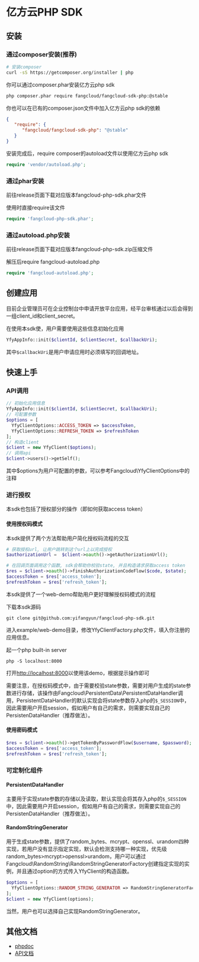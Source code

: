 # 亿方云PHP SDK

## 安装

### 通过composer安装(推荐)

```bash
# 安装composer
curl -sS https://getcomposer.org/installer | php
```

你可以通过composer.phar安装亿方云php sdk

```bash
php composer.phar require fangcloud/fangcloud-sdk-php:@stable
```

你也可以在已有的composer.json文件中加入亿方云php sdk的依赖

```json
{
   "require": {
      "fangcloud/fangcloud-sdk-php": "@stable"
   }
}
```

安装完成后，require composer的autoload文件以使用亿方云php sdk

```php
require 'vendor/autoload.php';
```

### 通过phar安装

前往release页面下载对应版本fangcloud-php-sdk.phar文件

使用时直接require该文件

```php
require 'fangcloud-php-sdk.phar';
```

### 通过autoload.php安装

前往release页面下载对应版本fangcloud-php-sdk.zip压缩文件

解压后require fangcloud-autoload.php

```php
require 'fangcloud-autoload.php';
```



## 创建应用

目前企业管理员可在企业控制台中申请开放平台应用，经平台审核通过以后会得到一组client_id和client_secret。

在使用本sdk使，用户需要使用这些信息初始化应用

```php
YfyAppInfo::init($clientId, $clientSecret, $callbackUri);
```

其中`$callbackUri`是用户申请应用时必须填写的回调地址。

## 快速上手

### API调用

```php
// 初始化应用信息
YfyAppInfo::init($clientId, $clientSecret, $callbackUri);
// 可配置参数
$options = [
  YfyClientOptions::ACCESS_TOKEN => $accessToken,
  YfyClientOptions::REFRESH_TOKEN => $refreshToken
];
// 构造client
$client = new YfyClient($options);
// 调用api
$client->users()->getSelf();
```

其中$options为用户可配置的参数，可以参考Fangcloud\YfyClientOptions中的注释

### 进行授权

本sdk也包括了授权部分的操作（即如何获取access token）

#### 使用授权码模式

本sdk提供了两个方法帮助用户简化授权码流程的交互

```php
# 获取授权url, 让用户跳转到这个url上以完成授权
$authorizationUrl =  $client->oauth()->getAuthorizationUrl();
```

```php
# 在回调页面调用这个函数, sdk会帮助你校验state, 并且构造请求获取access token
$res = $client->oauth()->finishAuthorizationCodeFlow($code, $state);
$accessToken = $res['access_token'];
$refreshToken = $res['refresh_token'];
```

本sdk提供了一个web-demo帮助用户更好理解授权码模式的流程

下载本sdk源码

```
git clone git@github.com:yifangyun/fangcloud-php-sdk.git
```

进入example/web-demo目录，修改YfyClientFactory.php文件，填入你注册的应用信息。

起一个php built-in server

```
php -S localhost:8000
```

打开[http://localhost:8000](http://localhost:8000)以使用该demo，根据提示操作即可



需要注意，在授权码模式中，由于需要校验state参数，需要对用户生成的state参数进行存储，该操作由Fangcloud\PersistentData\PersistentDataHandler调用，PersistentDataHandler的默认实现会将state参数存入php的`$_SESSION`中，因此需要用户开启session，假如用户有自己的需求，则需要实现自己的PersistenDataHandler（推荐做法）。

#### 使用密码模式

```php
$res = $client->oauth()->getTokenByPasswordFlow($username, $password);
$accessToken = $res['access_token'];
$refreshToken = $res['refresh_token'];
```



### 可定制化组件

#### PersistentDataHandler

主要用于实现state参数的存储以及读取，默认实现会将其存入php的`$_SESSION`中，因此需要用户开启session，假如用户有自己的需求，则需要实现自己的PersistenDataHandler（推荐做法）。

#### RandomStringGenerator

用于生成state参数，提供了random_bytes、mcrypt、openssl、urandom四种实现，若用户没有显示指定实现，默认会检测支持哪一种实现，优先级random_bytes>mcrypt>openssl>urandom，用户可以通过Fangcloud\RandomString\RandomStringGeneratorFactory创建指定实现的实例，并且通过option的方式传入YfyClient的构造函数。

```php
$options = [
  YfyClientOptions::RANDOM_STRING_GENERATOR => RandomStringGeneratorFactory::create('random_bytes')
];
$client = new YfyClient(options);
```

当然，用户也可以选择自己实现RandomStringGenerator。

## 其他文档

* [phpdoc](https://yifangyun.github.io/fangcloud-php-sdk)
* [API文档](https://open.fangcloud.com/wiki/v2)